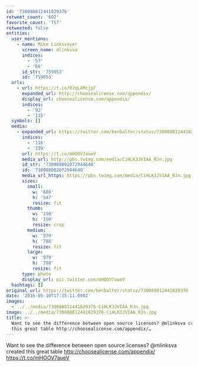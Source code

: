 ```yaml
---
id: '730088812441829376'
retweet_count: '602'
favorite_count: '757'
retweeted: false
entities:
  user_mentions:
    - name: Mike Linksvayer
      screen_name: mlinksva
      indices:
        - '57'
        - '66'
      id_str: '759053'
      id: '759053'
  urls:
    - url: https://t.co/0JqLAMcjpF
      expanded_url: http://choosealicense.com/appendix/
      display_url: choosealicense.com/appendix/
      indices:
        - '92'
        - '115'
  symbols: []
  media:
    - expanded_url: https://twitter.com/benbalter/status/730088812441829376/photo/1
      indices:
        - '116'
        - '139'
      url: https://t.co/mHOOV7aueV
      media_url: http://pbs.twimg.com/media/CiHLK3JVIAA_RJn.jpg
      id_str: '730088002072944640'
      id: '730088002072944640'
      media_url_https: https://pbs.twimg.com/media/CiHLK3JVIAA_RJn.jpg
      sizes:
        small:
          w: '680'
          h: '547'
          resize: fit
        thumb:
          w: '150'
          h: '150'
          resize: crop
        medium:
          w: '979'
          h: '788'
          resize: fit
        large:
          w: '979'
          h: '788'
          resize: fit
      type: photo
      display_url: pic.twitter.com/mHOOV7aueV
  hashtags: []
original_url: https://twitter.com/benbalter/status/730088812441829376
date: '2016-05-10T17:35:11.000Z'
images:
  - ../../media/730088812441829376-CiHLK3JVIAA_RJn.jpg
image: ../../media/730088812441829376-CiHLK3JVIAA_RJn.jpg
title: >-
  Want to see the difference between open source licenses? @mlinksva created
  this great table http://choosealicense.com/appendix/…
---
```


Want to see the difference between open source licenses? @mlinksva created this great table http://choosealicense.com/appendix/ https://t.co/mHOOV7aueV